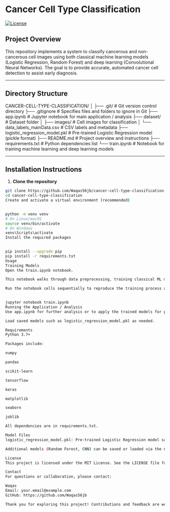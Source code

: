 # Cancer Cell Type Classification

[![License](https://img.shields.io/badge/license-MIT-green)](LICENSE)

## Project Overview

This repository implements a system to classify cancerous and non-cancerous cell images using both classical machine learning models (Logistic Regression, Random Forest) and deep learning (Convolutional Neural Networks). The goal is to provide accurate, automated cancer cell detection to assist early diagnosis.

---

## Directory Structure

CANCER-CELL-TYPE-CLASSIFICATION/
│
├── .git/ # Git version control directory
├── .gitignore # Specifies files and folders to ignore in Git
├── app.ipynb # Jupyter notebook for main application / analysis
├── dataset/ # Dataset folder
│ ├── images/ # Cell images for classification
│ └── data_labels_mainData.csv # CSV labels and metadata
├── logistic_regression_model.pkl # Pre-trained Logistic Regression model (pickle format)
├── README.md # Project overview and instructions
├── requirements.txt # Python dependencies list
└── train.ipynb # Notebook for training machine learning and deep learning models
 

---

## Installation Instructions

1. **Clone the repository**

```bash
git clone https://github.com/Waqas56jb/cancer-cell-type-classification.git
cd cancer-cell-type-classification
Create and activate a virtual environment (recommended)

 
python -m venv venv
# On Linux/macOS
source venv/bin/activate
# On Windows
venv\Scripts\activate
Install the required packages

 
pip install --upgrade pip
pip install -r requirements.txt
Usage
Training Models
Open the train.ipynb notebook.

This notebook walks through data preprocessing, training classical ML models (Logistic Regression, Random Forest), unsupervised clustering, CNN training, and model evaluation.

Run the notebook cells sequentially to reproduce the training process and results.

 
jupyter notebook train.ipynb
Running the Application / Analysis
Use app.ipynb for further analysis or to apply the trained models for predictions.

Load saved models such as logistic_regression_model.pkl as needed.

Requirements
Python 3.7+

Packages include:

numpy

pandas

scikit-learn

tensorflow

keras

matplotlib

seaborn

joblib

All dependencies are in requirements.txt.

Model Files
logistic_regression_model.pkl: Pre-trained Logistic Regression model saved for inference.

Additional models (Random Forest, CNN) can be saved or loaded via the notebooks.

License
This project is licensed under the MIT License. See the LICENSE file for details.

Contact
For questions or collaboration, please contact:

Waqas
Email: your.email@example.com
GitHub: https://github.com/Waqas56jb

Thank you for exploring this project! Contributions and feedback are welcome.

 
 